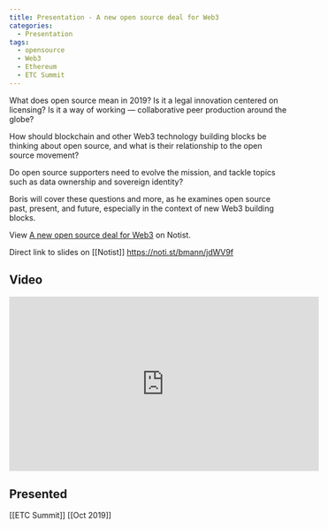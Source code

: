 ```yaml
---
title: Presentation - A new open source deal for Web3
categories:
  - Presentation
tags:
  - opensource
  - Web3
  - Ethereum
  - ETC Summit
---
```


What does open source mean in 2019? Is it a legal innovation centered on licensing? Is it a way of working — collaborative peer production around the globe?

How should blockchain and other Web3 technology building blocks be thinking about open source, and what is their relationship to the open source movement?

Do open source supporters need to evolve the mission, and tackle topics such as data ownership and sovereign identity?

Boris will cover these questions and more, as he examines open source past, present, and future, especially in the context of new Web3 building blocks.

<p data-notist="bmann/jdWV9f">View <a href="https://noti.st/bmann/jdWV9f">A new open source deal for Web3</a> on Notist.</p><script async src="https://on.notist.cloud/embed/002.js"></script>

Direct link to slides on [[Notist]] https://noti.st/bmann/jdWV9f

## Video

<iframe width="560" height="315" src="https://www.youtube-nocookie.com/embed/t4EboVi03Yc" frameborder="0" allow="accelerometer; autoplay; clipboard-write; encrypted-media; gyroscope; picture-in-picture" allowfullscreen></iframe>

## Presented

[[ETC Summit]] [[Oct 2019]]
